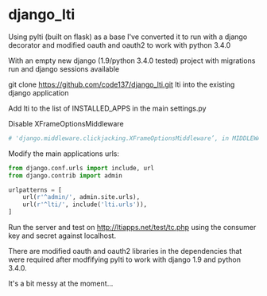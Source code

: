 # django_lti

Using pylti (built on flask) as a base I've converted it to run with a django decorator and modified oauth and oauth2 to work with python 3.4.0

With an empty new django (1.9/python 3.4.0 tested) project with migrations run and django sessions available

git clone https://github.com/code137/django_lti.git lti into the existing django application

Add lti to the list of INSTALLED_APPS in the main settings.py

Disable XFrameOptionsMiddleware
```python
# 'django.middleware.clickjacking.XFrameOptionsMiddleware’, in MIDDLEWARE_CLASSES
````
Modify the main applications urls:

```python
from django.conf.urls import include, url
from django.contrib import admin

urlpatterns = [
    url(r'^admin/', admin.site.urls),
    url(r'^lti/', include('lti.urls')),
]
```

Run the server and test on http://ltiapps.net/test/tc.php using the consumer key and secret against localhost.

There are modified oauth and oauth2 libraries in the dependencies that were required after modfifying pylti to work with django 1.9 and python 3.4.0.

It's a bit messy at the moment...
